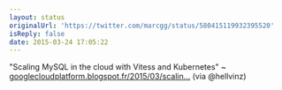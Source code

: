 ```yaml
---
layout: status
originalUrl: 'https://twitter.com/marcgg/status/580415119932395520'
isReply: false
date: 2015-03-24 17:05:22
---
```


"Scaling MySQL in the cloud with Vitess and Kubernetes" ~ [googlecloudplatform.blogspot.fr/2015/03/scalin…](http://googlecloudplatform.blogspot.fr/2015/03/scaling-MySQL-in-the-cloud-with-Vitess-and-Kubernetes.html) (via @hellvinz)
